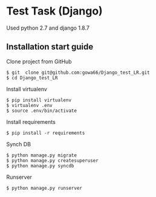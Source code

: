 Test Task (Django)
======

Used python 2.7 and django 1.8.7

Installation start guide
-----------------

Clone project from GitHub

    $ git  clone git@github.com:gowa66/Django_test_LR.git
    $ cd Django_test_LR

Install virtualenv

	$ pip install virtualenv
	$ virtualenv .env
	$ source .env/bin/activate

Install requirements

	$ pip install -r requirements

Synch DB

	$ python manage.py migrate
	$ python manage.py createsuperuser
	$ python manage.py syncdb

Runserver

	$ python manage.py runserver